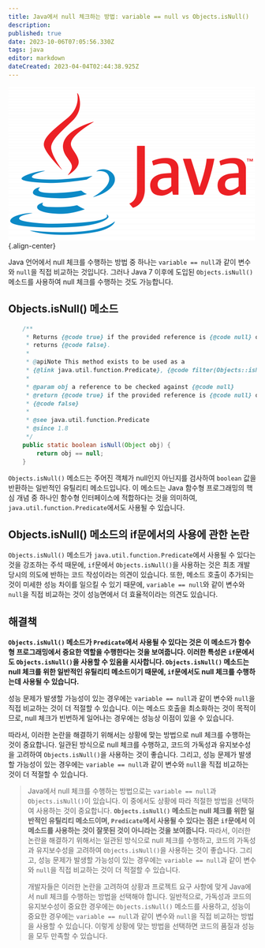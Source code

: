 ```yaml
---
title: Java에서 null 체크하는 방법: variable == null vs Objects.isNull()
description: 
published: true
date: 2023-10-06T07:05:56.330Z
tags: java
editor: markdown
dateCreated: 2023-04-04T02:44:38.925Z
---
```



![java-logo.png](/java-logo.png){.align-center}

Java 언어에서 null 체크를 수행하는 방법 중 하나는 `variable == null`과 같이 변수와 `null`을 직접 비교하는 것입니다. 그러나 Java 7 이후에 도입된 `Objects.isNull()` 메소드를 사용하여 null 체크를 수행하는 것도 가능합니다.

## Objects.isNull() 메소드

```java
    /**
     * Returns {@code true} if the provided reference is {@code null} otherwise
     * returns {@code false}.
     *
     * @apiNote This method exists to be used as a
     * {@link java.util.function.Predicate}, {@code filter(Objects::isNull)}
     *
     * @param obj a reference to be checked against {@code null}
     * @return {@code true} if the provided reference is {@code null} otherwise
     * {@code false}
     *
     * @see java.util.function.Predicate
     * @since 1.8
     */
    public static boolean isNull(Object obj) {
        return obj == null;
    }

```

`Objects.isNull()` 메소드는 주어진 객체가 null인지 아닌지를 검사하여 `boolean` 값을 반환하는 일반적인 유틸리티 메소드입니다. 이 메소드는 Java 함수형 프로그래밍의 핵심 개념 중 하나인 함수형 인터페이스에 적합하다는 것을 의미하여, `java.util.function.Predicate`에서도 사용될 수 있습니다.

## Objects.isNull() 메소드의 if문에서의 사용에 관한 논란

`Objects.isNull()` 메소드가 `java.util.function.Predicate`에서 사용될 수 있다는 것을 강조하는 주석 때문에, `if`문에서 `Objects.isNull()`을 사용하는 것은 최초 개발 당시의 의도에 반하는 코드 작성이라는 의견이 있습니다. 또한, 메소드 호출이 추가되는 것이 미세한 성능 차이를 일으킬 수 있기 때문에, `variable == null`와 같이 변수와 `null`을 직접 비교하는 것이 성능면에서 더 효율적이라는 의견도 있습니다.

## 해결책

**`Objects.isNull()` 메소드가 `Predicate`에서 사용될 수 있다는 것은 이 메소드가 함수형 프로그래밍에서 중요한 역할을 수행한다는 것을 보여줍니다. 이러한 특성은 `if`문에서도 `Objects.isNull()`을 사용할 수 있음을 시사합니다. `Objects.isNull()` 메소드는 null 체크를 위한 일반적인 유틸리티 메소드이기 때문에, `if`문에서도 null 체크를 수행하는데 사용될 수 있습니다.**

성능 문제가 발생할 가능성이 있는 경우에는 `variable == null`과 같이 변수와 `null`을 직접 비교하는 것이 더 적절할 수 있습니다. 이는 메소드 호출을 최소화하는 것이 목적이므로, null 체크가 빈번하게 일어나는 경우에는 성능상 이점이 있을 수 있습니다.

따라서, 이러한 논란을 해결하기 위해서는 상황에 맞는 방법으로 null 체크를 수행하는 것이 중요합니다. 일관된 방식으로 null 체크를 수행하고, 코드의 가독성과 유지보수성을 고려하여 `Objects.isNull()`을 사용하는 것이 좋습니다. 그리고, 성능 문제가 발생할 가능성이 있는 경우에는 `variable == null`과 같이 변수와 `null`을 직접 비교하는 것이 더 적절할 수 있습니다.


> Java에서 null 체크를 수행하는 방법으로는 `variable == null`과 `Objects.isNull()`이 있습니다. 이 중에서도 상황에 따라 적절한 방법을 선택하여 사용하는 것이 중요합니다. **`Objects.isNull()` 메소드는 null 체크를 위한 일반적인 유틸리티 메소드이며, `Predicate`에서 사용될 수 있다는 점은 `if`문에서 이 메소드를 사용하는 것이 잘못된 것이 아니라는 것을 보여줍니다.** 따라서, 이러한 논란을 해결하기 위해서는 일관된 방식으로 null 체크를 수행하고, 코드의 가독성과 유지보수성을 고려하여 `Objects.isNull()`을 사용하는 것이 좋습니다. 그리고, 성능 문제가 발생할 가능성이 있는 경우에는 `variable == null`과 같이 변수와 `null`을 직접 비교하는 것이 더 적절할 수 있습니다.
> 
> 개발자들은 이러한 논란을 고려하여 상황과 프로젝트 요구 사항에 맞게 Java에서 null 체크를 수행하는 방법을 선택해야 합니다. 일반적으로, 가독성과 코드의 유지보수성이 중요한 경우에는 `Objects.isNull()` 메소드를 사용하고, 성능이 중요한 경우에는 `variable == null`과 같이 변수와 `null`을 직접 비교하는 방법을 사용할 수 있습니다. 이렇게 상황에 맞는 방법을 선택하면 코드의 품질과 성능을 모두 만족할 수 있습니다.


